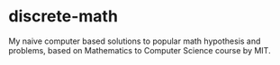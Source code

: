 # discrete-math
My naive computer based solutions to popular math hypothesis and problems, based on Mathematics to Computer Science course by MIT.
